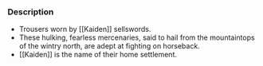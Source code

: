 ### Description
- Trousers worn by [[Kaiden]] sellswords.
- These hulking, fearless mercenaries, said to hail from the mountaintops of the wintry north, are adept at fighting on horseback.
- [[Kaiden]] is the name of their home settlement.